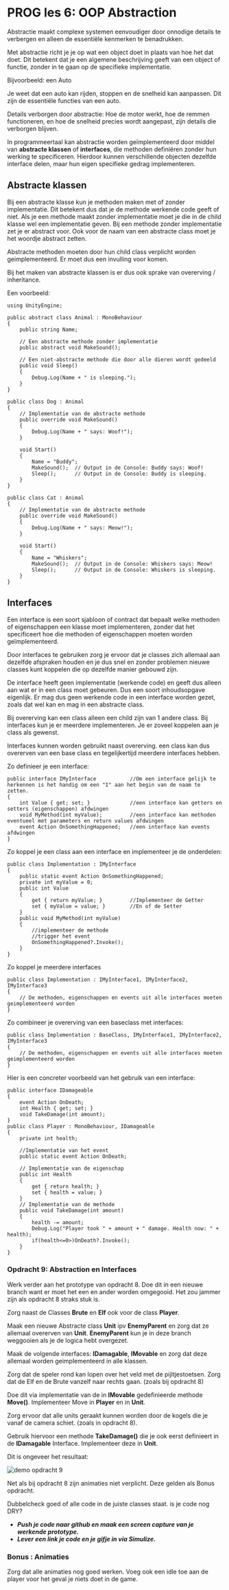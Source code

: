 # PROG les 6: OOP Abstraction

Abstractie maakt complexe systemen eenvoudiger door onnodige details te verbergen en alleen de essentiële kenmerken te benadrukken.

Met abstractie richt je je op wat een object doet in plaats van hoe het dat doet. Dit betekent dat je een algemene beschrijving geeft van een object of functie, zonder in te gaan op de specifieke implementatie.

Bijvoorbeeld: een Auto

Je weet dat een auto kan rijden, stoppen en de snelheid kan aanpassen. Dit zijn de essentiële functies van een auto.

Details verborgen door abstractie: Hoe de motor werkt, hoe de remmen functioneren, en hoe de snelheid precies wordt aangepast, zijn details die verborgen blijven.

In programmeertaal kan abstractie worden geïmplementeerd door middel van **abstracte klassen** of **interfaces**, die methoden definiëren zonder hun werking te specificeren. Hierdoor kunnen verschillende objecten dezelfde interface delen, maar hun eigen specifieke gedrag implementeren.

## Abstracte klassen

Bij een abstracte klasse kun je methoden maken met of zonder implementatie. Dit betekent dus dat je de methode werkende code geeft of niet. Als je een methode maakt zonder implementatie moet je die in de child klasse wel een implementatie geven. Bij een methode zonder implementatie zet je er abstract voor. Ook voor de naam van een abstracte class moet je het woordje abstract zetten.

Abstracte methoden moeten door hun child class verplicht worden geimplementeerd. Er moet dus een invulling voor komen.

Bij het maken van abstracte klassen is er dus ook sprake van overerving / inheritance.

Een voorbeeld:

```
using UnityEngine;

public abstract class Animal : MonoBehaviour
{
    public string Name;

    // Een abstracte methode zonder implementatie
    public abstract void MakeSound();

    // Een niet-abstracte methode die door alle dieren wordt gedeeld
    public void Sleep()
    {
        Debug.Log(Name + " is sleeping.");
    }
}

public class Dog : Animal
{
    // Implementatie van de abstracte methode
    public override void MakeSound()
    {
        Debug.Log(Name + " says: Woof!");
    }

    void Start()
    {
        Name = "Buddy";
        MakeSound();  // Output in de Console: Buddy says: Woof!
        Sleep();      // Output in de Console: Buddy is sleeping.
    }
}

public class Cat : Animal
{
    // Implementatie van de abstracte methode
    public override void MakeSound()
    {
        Debug.Log(Name + " says: Meow!");
    }

    void Start()
    {
        Name = "Whiskers";
        MakeSound();  // Output in de Console: Whiskers says: Meow!
        Sleep();      // Output in de Console: Whiskers is sleeping.
    }
}

```

## Interfaces

Een interface is een soort sjabloon of contract dat bepaalt welke methoden of eigenschappen een klasse moet implementeren, zonder dat het specificeert hoe die methoden of eigenschappen moeten worden geïmplementeerd.

Door interfaces te gebruiken zorg je ervoor dat je classes zich allemaal aan dezelfde afspraken houden en je dus snel en zonder problemen nieuwe classes kunt koppelen die op dezelfde manier gebouwd zijn.

De interface heeft geen implementatie (werkende code) en geeft dus alleen aan wat er in een class moet gebeuren. Dus een soort inhoudsopgave eigenlijk. Er mag dus geen werkende code in een interface worden gezet, zoals dat wel kan en mag in een abstracte class.

Bij overerving kan een class alleen een child zijn van 1 andere class. Bij interfaces kun je er meerdere implementeren. Je er zoveel koppelen aan je class als gewenst.

Interfaces kunnen worden gebruikt naast overerving. een class kan dus overerven van een base class en tegelijkertijd meerdere interfaces hebben.

Zo definieer je een interface:

```
public interface IMyInterface           //Om een interface gelijk te herkennen is het handig om een "I" aan het begin van de naam te zetten.
{
    int Value { get; set; }             //een interface kan getters en setters (eigenschappen) afdwingen
    void MyMethod(int myValue);         //een interface kan methoden eventueel met parameters en return values afdwingen
    event Action OnSomethingHappened;   //een interface kan events afdwingen
}

```

Zo koppel je een class aan een interface en implementeer je de onderdelen:

```
public class Implementation : IMyInterface
{
    public static event Action OnSomethingHappened;
    private int myValue = 0;
    public int Value
    {
        get { return myValue; }         //Implementeer de Getter
        set { myValue = value; }        //En of de Setter
    }
    public void MyMethod(int myValue)
    {
        //implementeer de methode
        //trigger het event
        OnSomethingHappened?.Invoke();
    }
}
```

Zo koppel je meerdere interfaces

```
public class Implementation : IMyInterface1, IMyInterface2, IMyInterface3
{
    // De methoden, eigenschappen en events uit alle interfaces moeten geimplementeerd worden
}
```

Zo combineer je overerving van een baseclass met interfaces:

```
public class Implementation : BaseClass, IMyInterface1, IMyInterface2, IMyInterface3
{
    // De methoden, eigenschappen en events uit alle interfaces moeten geimplementeerd worden
}
```

Hier is een concreter voorbeeld van het gebruik van een interface:

```
public interface IDamageable
{
    event Action OnDeath;
    int Health { get; set; }
    void TakeDamage(int amount);
}
public class Player : MonoBehaviour, IDamageable
{
    private int health;

    //Implementatie van het event
    public static event Action OnDeath;

    // Implementatie van de eigenschap
    public int Health
    {
        get { return health; }
        set { health = value; }
    }
    // Implementatie van de methode
    public void TakeDamage(int amount)
    {
        health -= amount;
        Debug.Log("Player took " + amount + " damage. Health now: " + health);
        if(health<=0>)OnDeath?.Invoke();
    }
}

```

### Opdracht 9: Abstraction en Interfaces

Werk verder aan het prototype van opdracht 8. Doe dit in een nieuwe branch want er moet het een en ander worden omgegooid. Het zou jammer zijn als opdracht 8 straks stuk is.

Zorg naast de Classes **Brute** en **Elf** ook voor de class **Player**.

Maak een nieuwe Abstracte class **Unit** ipv **EnemyParent** en zorg dat ze allemaal overerven van **Unit**. **EnemyParent** kun je in deze branch weggooien als je de logica hebt overgezet.

Maak de volgende interfaces: **IDamagable**, **IMovable** en zorg dat deze allemaal worden geimplementeerd in alle klassen.

Zorg dat de speler rond kan lopen over het veld met de pijltjestoetsen. Zorg dat de Elf en de Brute vanzelf naar rechts gaan. (zoals bij opdracht 8)

Doe dit via implementatie van de in **IMovable** gedefinieerde methode **Move()**. Implementeer Move in **Player** en in **Unit**.

Zorg ervoor dat alle units geraakt kunnen worden door de kogels die je vanaf de camera schiet. (zoals in opdracht 8).

Gebruik hiervoor een methode **TakeDamage()** die je ook eerst definieert in de **IDamagable** Interface. Implementeer deze in **Unit**.

Dit is ongeveer het resultaat:

![demo opdracht 9](../src/06_01_demo.gif)

Net als bij opdracht 8 zijn animaties niet verplicht. Deze gelden als Bonus opdracht.

Dubbelcheck goed of alle code in de juiste classes staat. is je code nog DRY?

- **_Push je code naar github en maak een screen capture van je werkende prototype._**
- **_Lever een link je code en je gifje in via Simulize._**

### Bonus : Animaties

Zorg dat alle animaties nog goed werken. Voeg ook een idle toe aan de player voor het geval je niets doet in de game.
